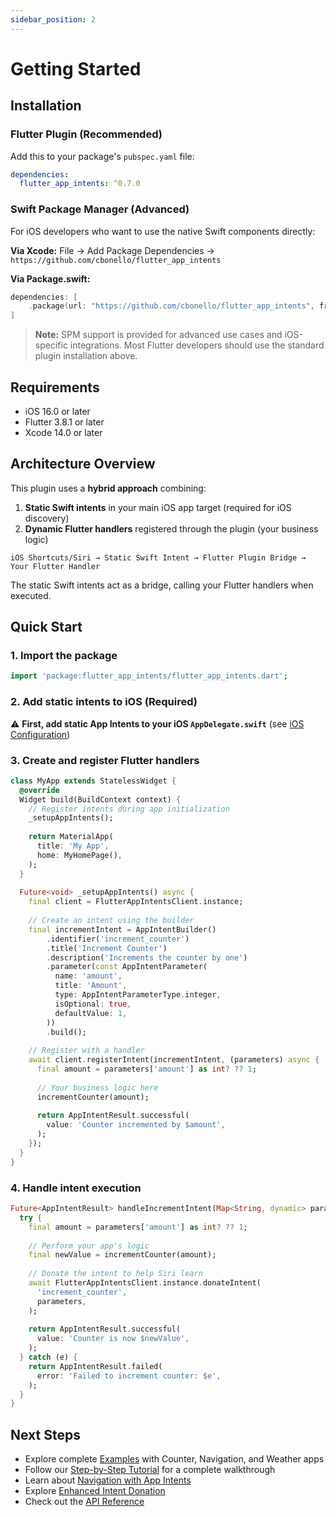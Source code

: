 ```yaml
---
sidebar_position: 2
---
```


# Getting Started

## Installation

### Flutter Plugin (Recommended)

Add this to your package's `pubspec.yaml` file:

```yaml
dependencies:
  flutter_app_intents: ^0.7.0
```

### Swift Package Manager (Advanced)

For iOS developers who want to use the native Swift components directly:

**Via Xcode:** File → Add Package Dependencies → `https://github.com/cbonello/flutter_app_intents`

**Via Package.swift:**
```swift
dependencies: [
    .package(url: "https://github.com/cbonello/flutter_app_intents", from: "0.6.0")
]
```

> **Note:** SPM support is provided for advanced use cases and iOS-specific integrations. Most Flutter developers should use the standard plugin installation above.

## Requirements

- iOS 16.0 or later
- Flutter 3.8.1 or later
- Xcode 14.0 or later

## Architecture Overview

This plugin uses a **hybrid approach** combining:

1. **Static Swift intents** in your main iOS app target (required for iOS discovery)
2. **Dynamic Flutter handlers** registered through the plugin (your business logic)

```
iOS Shortcuts/Siri → Static Swift Intent → Flutter Plugin Bridge → Your Flutter Handler
```

The static Swift intents act as a bridge, calling your Flutter handlers when executed.

## Quick Start

### 1. Import the package

```dart
import 'package:flutter_app_intents/flutter_app_intents.dart';
```

### 2. Add static intents to iOS (Required)

⚠️ **First, add static App Intents to your iOS `AppDelegate.swift`** (see [iOS Configuration](../ios-configuration))

### 3. Create and register Flutter handlers

```dart
class MyApp extends StatelessWidget {
  @override
  Widget build(BuildContext context) {
    // Register intents during app initialization
    _setupAppIntents();
    
    return MaterialApp(
      title: 'My App',
      home: MyHomePage(),
    );
  }
  
  Future<void> _setupAppIntents() async {
    final client = FlutterAppIntentsClient.instance;
    
    // Create an intent using the builder
    final incrementIntent = AppIntentBuilder()
        .identifier('increment_counter')
        .title('Increment Counter')
        .description('Increments the counter by one')
        .parameter(const AppIntentParameter(
          name: 'amount',
          title: 'Amount',
          type: AppIntentParameterType.integer,
          isOptional: true,
          defaultValue: 1,
        ))
        .build();
    
    // Register with a handler
    await client.registerIntent(incrementIntent, (parameters) async {
      final amount = parameters['amount'] as int? ?? 1;
      
      // Your business logic here
      incrementCounter(amount);
      
      return AppIntentResult.successful(
        value: 'Counter incremented by $amount',
      );
    });
  }
}
```

### 4. Handle intent execution

```dart
Future<AppIntentResult> handleIncrementIntent(Map<String, dynamic> parameters) async {
  try {
    final amount = parameters['amount'] as int? ?? 1;
    
    // Perform your app's logic
    final newValue = incrementCounter(amount);
    
    // Donate the intent to help Siri learn
    await FlutterAppIntentsClient.instance.donateIntent(
      'increment_counter',
      parameters,
    );
    
    return AppIntentResult.successful(
      value: 'Counter is now $newValue',
    );
  } catch (e) {
    return AppIntentResult.failed(
      error: 'Failed to increment counter: $e',
    );
  }
}
```

## Next Steps

- Explore complete [Examples](/flutter_app_intents/docs/examples) with Counter, Navigation, and Weather apps
- Follow our [Step-by-Step Tutorial](../tutorial) for a complete walkthrough
- Learn about [Navigation with App Intents](../navigation)
- Explore [Enhanced Intent Donation](../intent-donation)
- Check out the [API Reference](../api-reference)
